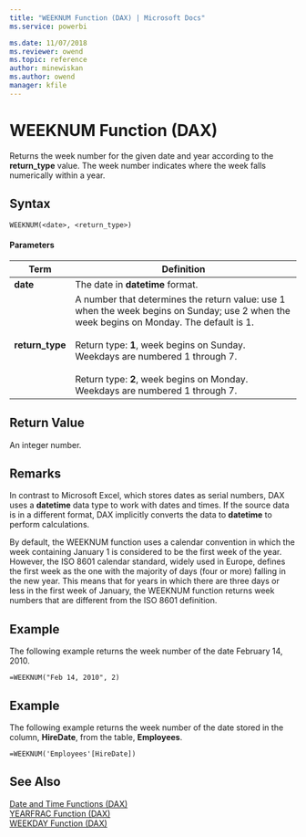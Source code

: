 ```yaml
---
title: "WEEKNUM Function (DAX) | Microsoft Docs"
ms.service: powerbi 

ms.date: 11/07/2018
ms.reviewer: owend
ms.topic: reference
author: minewiskan
ms.author: owend
manager: kfile
---
```

# WEEKNUM Function (DAX)
Returns the week number for the given date and year according to the **return_type** value. The week number indicates where the week falls numerically within a year.  
  
## Syntax  
  
```dax
WEEKNUM(<date>, <return_type>)  
```
  
#### Parameters  
  
|Term|Definition|  
|--------|--------------|  
|**date**|The date in **datetime** format.|  
|**return_type**|A number that determines the return value: use 1 when the week begins on Sunday; use 2 when the week begins on Monday. The default is 1.<br /><br />Return type: **1**, week begins on Sunday. Weekdays are numbered 1 through 7.<br /><br />Return type: **2**, week begins on Monday. Weekdays are numbered 1 through 7.|  
  
## Return Value  
An integer number.  
  
## Remarks  
In contrast to Microsoft Excel, which stores dates as serial numbers, DAX uses a **datetime** data type to work with dates and times. If the source data is in a different format, DAX implicitly converts the data to **datetime** to perform calculations.  
  
By default, the WEEKNUM function uses a calendar convention in which the week containing January 1 is considered to be the first week of the year. However, the ISO 8601 calendar standard, widely used in Europe, defines the first week as the one with the majority of days (four or more) falling in the new year. This means that for years in which there are three days or less in the first week of January, the WEEKNUM function returns week numbers that are different from the ISO 8601 definition.  
  
## Example  
The following example returns the week number of the date February 14, 2010.  
  
```dax
=WEEKNUM("Feb 14, 2010", 2)  
```
  
## Example  
The following example returns the week number of the date stored in the column, **HireDate**, from the table, **Employees**.  
  
```dax
=WEEKNUM('Employees'[HireDate])  
```
  
## See Also  
[Date and Time Functions &#40;DAX&#41;](date-and-time-functions-dax.md)  
[YEARFRAC Function &#40;DAX&#41;](yearfrac-function-dax.md)  
[WEEKDAY Function &#40;DAX&#41;](weekday-function-dax.md)  
  
